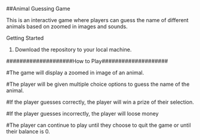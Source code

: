##Animal Guessing Game

This is an interactive game where players can guess the name of different animals based on zoomed in images and sounds.

Getting Started
1. Download the repository to your local machine.

####################How to Play####################

#The game will display a zoomed in image of an animal.

#The player will be given multiple choice options to guess the name of the animal.

#If the player guesses correctly, the player will win a prize of their selection. 

#If the player guesses incorrectly, the player will loose money 

#The player can continue to play until they choose to quit the game or until their balance is 0.
